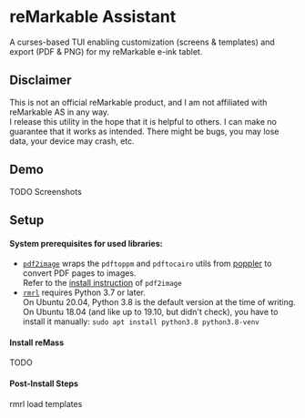 # reMarkable Assistant
A curses-based TUI enabling customization (screens &amp; templates) and export (PDF &amp; PNG) for my reMarkable e-ink tablet.

## Disclaimer
This is not an official reMarkable product, and I am not affiliated with reMarkable AS in any way.  
I release this utility in the hope that it is helpful to others. I can make no guarantee that it works as intended. There might be bugs, you may lose data, your device may crash, etc.

## Demo
TODO Screenshots

## Setup
#### System prerequisites for used libraries:
* [`pdf2image`](https://pypi.org/project/pdf2image/) wraps the `pdftoppm` and `pdftocairo` utils from [poppler](https://poppler.freedesktop.org/) to convert PDF pages to images.  
   Refer to the [install instruction](https://pypi.org/project/pdf2image/) of `pdf2image`
* [`rmrl`](https://github.com/rschroll/rmrl) requires Python 3.7 or later.  
  On Ubuntu 20.04, Python 3.8 is the default version at the time of writing.  
  On Ubuntu 18.04 (and like up to 19.10, but didn't check), you have to install it manually: `sudo apt install python3.8 python3.8-venv`

#### Install reMass
TODO

#### Post-Install Steps
rmrl load templates
